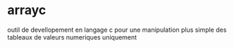 # arrayc
outil de devellopement en langage c pour une manipulation plus simple des tableaux de valeurs numeriques uniquement
